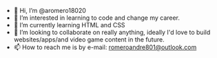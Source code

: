 - 👋 Hi, I’m @aromero18020
- 👀 I’m interested in learning to code and change my career.
- 🌱 I’m currently learning HTML and CSS
- 💞️ I’m looking to collaborate on really anything, ideally I'd love to build websites/apps/and video game content in the future.
- 📫 How to reach me is by e-mail: romeroandre801@outlook.com

<!---
aromero18020/aromero18020 is a ✨ special ✨ repository because its `README.md` (this file) appears on your GitHub profile.
You can click the Preview link to take a look at your changes.
--->
